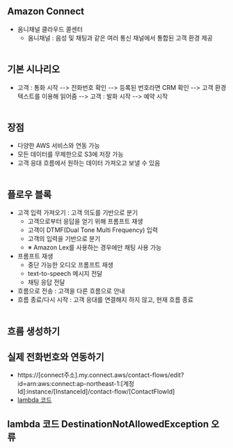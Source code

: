 ## Amazon Connect
- 옴니채널 클라우드 콜센터
  - 옴니채널 : 음성 및 채팅과 같은 여러 통신 채널에서 통합된 고객 환경 제공
<br/></br>

## 기본 시나리오
- 고객 : 통화 시작 --> 전화번호 확인 --> 등록된 번호라면 CRM 확인 --> 고객 환경 텍스트를 이용해 읽어줌 --> 고객 : 발화 시작 --> 예약 시작
<br/></br>

## 장점
- 다양한 AWS 서비스와 연동 가능
- 모든 데이터를 무제한으로 S3에 저장 가능
- 고객 응대 흐름에서 원하는 데이터 가져오고 보낼 수 있음
<br/></br>

## 플로우 블록
- 고객 입력 가져오기 : 고객 의도를 기반으로 분기
  - 고객으로부터 응답을 얻기 위해 프롬프트 재생
  - 고객이 DTMF(Dual Tone Multi Frequency) 입력
  - 고객의 입력을 기반으로 분기
  - ※ Amazon Lex를 사용하는 경우에만 채팅 사용 가능
- 프롬프트 재생
  - 중단 가능한 오디오 프롬프트 재생
  - text-to-speech 메시지 전달
  - 채팅 응답 전달
- 흐름으로 전송 : 고객을 다른 흐름으로 안내
- 흐름 종료/다시 시작 : 고객 응대를 연결해지 하지 않고, 현재 흐름 종료
<br/></br>

## 흐름 생성하기

## 실제 전화번호와 연동하기
- https://[connect주소].my.connect.aws/contact-flows/edit?id=arn:aws:connect:ap-northeast-1:[계정Id]:instance/[InstanceId]/contact-flow/[ContactFlowId]
- [lambda 코드]([https://github.com/chomming/aws-connect/blob/main/index.js](https://github.com/chomming/aws-connect/tree/main)https://github.com/chomming/aws-connect/tree/main)

## lambda 코드 DestinationNotAllowedException 오류

